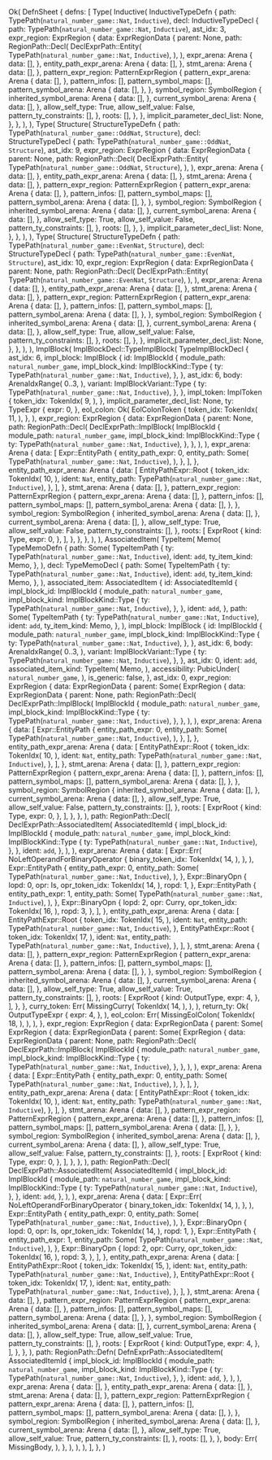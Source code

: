 Ok(
    DefnSheet {
        defns: [
            Type(
                Inductive(
                    InductiveTypeDefn {
                        path: TypePath(`natural_number_game::Nat`, `Inductive`),
                        decl: InductiveTypeDecl {
                            path: TypePath(`natural_number_game::Nat`, `Inductive`),
                            ast_idx: 3,
                            expr_region: ExprRegion {
                                data: ExprRegionData {
                                    parent: None,
                                    path: RegionPath::Decl(
                                        DeclExprPath::Entity(
                                            TypePath(`natural_number_game::Nat`, `Inductive`),
                                        ),
                                    ),
                                    expr_arena: Arena {
                                        data: [],
                                    },
                                    entity_path_expr_arena: Arena {
                                        data: [],
                                    },
                                    stmt_arena: Arena {
                                        data: [],
                                    },
                                    pattern_expr_region: PatternExprRegion {
                                        pattern_expr_arena: Arena {
                                            data: [],
                                        },
                                        pattern_infos: [],
                                        pattern_symbol_maps: [],
                                        pattern_symbol_arena: Arena {
                                            data: [],
                                        },
                                    },
                                    symbol_region: SymbolRegion {
                                        inherited_symbol_arena: Arena {
                                            data: [],
                                        },
                                        current_symbol_arena: Arena {
                                            data: [],
                                        },
                                        allow_self_type: True,
                                        allow_self_value: False,
                                        pattern_ty_constraints: [],
                                    },
                                    roots: [],
                                },
                            },
                            implicit_parameter_decl_list: None,
                        },
                    },
                ),
            ),
            Type(
                Structure(
                    StructureTypeDefn {
                        path: TypePath(`natural_number_game::OddNat`, `Structure`),
                        decl: StructureTypeDecl {
                            path: TypePath(`natural_number_game::OddNat`, `Structure`),
                            ast_idx: 9,
                            expr_region: ExprRegion {
                                data: ExprRegionData {
                                    parent: None,
                                    path: RegionPath::Decl(
                                        DeclExprPath::Entity(
                                            TypePath(`natural_number_game::OddNat`, `Structure`),
                                        ),
                                    ),
                                    expr_arena: Arena {
                                        data: [],
                                    },
                                    entity_path_expr_arena: Arena {
                                        data: [],
                                    },
                                    stmt_arena: Arena {
                                        data: [],
                                    },
                                    pattern_expr_region: PatternExprRegion {
                                        pattern_expr_arena: Arena {
                                            data: [],
                                        },
                                        pattern_infos: [],
                                        pattern_symbol_maps: [],
                                        pattern_symbol_arena: Arena {
                                            data: [],
                                        },
                                    },
                                    symbol_region: SymbolRegion {
                                        inherited_symbol_arena: Arena {
                                            data: [],
                                        },
                                        current_symbol_arena: Arena {
                                            data: [],
                                        },
                                        allow_self_type: True,
                                        allow_self_value: False,
                                        pattern_ty_constraints: [],
                                    },
                                    roots: [],
                                },
                            },
                            implicit_parameter_decl_list: None,
                        },
                    },
                ),
            ),
            Type(
                Structure(
                    StructureTypeDefn {
                        path: TypePath(`natural_number_game::EvenNat`, `Structure`),
                        decl: StructureTypeDecl {
                            path: TypePath(`natural_number_game::EvenNat`, `Structure`),
                            ast_idx: 10,
                            expr_region: ExprRegion {
                                data: ExprRegionData {
                                    parent: None,
                                    path: RegionPath::Decl(
                                        DeclExprPath::Entity(
                                            TypePath(`natural_number_game::EvenNat`, `Structure`),
                                        ),
                                    ),
                                    expr_arena: Arena {
                                        data: [],
                                    },
                                    entity_path_expr_arena: Arena {
                                        data: [],
                                    },
                                    stmt_arena: Arena {
                                        data: [],
                                    },
                                    pattern_expr_region: PatternExprRegion {
                                        pattern_expr_arena: Arena {
                                            data: [],
                                        },
                                        pattern_infos: [],
                                        pattern_symbol_maps: [],
                                        pattern_symbol_arena: Arena {
                                            data: [],
                                        },
                                    },
                                    symbol_region: SymbolRegion {
                                        inherited_symbol_arena: Arena {
                                            data: [],
                                        },
                                        current_symbol_arena: Arena {
                                            data: [],
                                        },
                                        allow_self_type: True,
                                        allow_self_value: False,
                                        pattern_ty_constraints: [],
                                    },
                                    roots: [],
                                },
                            },
                            implicit_parameter_decl_list: None,
                        },
                    },
                ),
            ),
            ImplBlock(
                ImplBlockDecl::TypeImplBlock(
                    TypeImplBlockDecl {
                        ast_idx: 6,
                        impl_block: ImplBlock {
                            id: ImplBlockId {
                                module_path: `natural_number_game`,
                                impl_block_kind: ImplBlockKind::Type {
                                    ty: TypePath(`natural_number_game::Nat`, `Inductive`),
                                },
                            },
                            ast_idx: 6,
                            body: ArenaIdxRange(
                                0..3,
                            ),
                            variant: ImplBlockVariant::Type {
                                ty: TypePath(`natural_number_game::Nat`, `Inductive`),
                            },
                        },
                        impl_token: ImplToken {
                            token_idx: TokenIdx(
                                9,
                            ),
                        },
                        implicit_parameter_decl_list: None,
                        ty: TypeExpr {
                            expr: 0,
                        },
                        eol_colon: Ok(
                            EolColonToken {
                                token_idx: TokenIdx(
                                    11,
                                ),
                            },
                        ),
                        expr_region: ExprRegion {
                            data: ExprRegionData {
                                parent: None,
                                path: RegionPath::Decl(
                                    DeclExprPath::ImplBlock(
                                        ImplBlockId {
                                            module_path: `natural_number_game`,
                                            impl_block_kind: ImplBlockKind::Type {
                                                ty: TypePath(`natural_number_game::Nat`, `Inductive`),
                                            },
                                        },
                                    ),
                                ),
                                expr_arena: Arena {
                                    data: [
                                        Expr::EntityPath {
                                            entity_path_expr: 0,
                                            entity_path: Some(
                                                TypePath(`natural_number_game::Nat`, `Inductive`),
                                            ),
                                        },
                                    ],
                                },
                                entity_path_expr_arena: Arena {
                                    data: [
                                        EntityPathExpr::Root {
                                            token_idx: TokenIdx(
                                                10,
                                            ),
                                            ident: `Nat`,
                                            entity_path: TypePath(`natural_number_game::Nat`, `Inductive`),
                                        },
                                    ],
                                },
                                stmt_arena: Arena {
                                    data: [],
                                },
                                pattern_expr_region: PatternExprRegion {
                                    pattern_expr_arena: Arena {
                                        data: [],
                                    },
                                    pattern_infos: [],
                                    pattern_symbol_maps: [],
                                    pattern_symbol_arena: Arena {
                                        data: [],
                                    },
                                },
                                symbol_region: SymbolRegion {
                                    inherited_symbol_arena: Arena {
                                        data: [],
                                    },
                                    current_symbol_arena: Arena {
                                        data: [],
                                    },
                                    allow_self_type: True,
                                    allow_self_value: False,
                                    pattern_ty_constraints: [],
                                },
                                roots: [
                                    ExprRoot {
                                        kind: Type,
                                        expr: 0,
                                    },
                                ],
                            },
                        },
                    },
                ),
            ),
            AssociatedItem(
                TypeItem(
                    Memo(
                        TypeMemoDefn {
                            path: Some(
                                TypeItemPath {
                                    ty: TypePath(`natural_number_game::Nat`, `Inductive`),
                                    ident: `add`,
                                    ty_item_kind: Memo,
                                },
                            ),
                            decl: TypeMemoDecl {
                                path: Some(
                                    TypeItemPath {
                                        ty: TypePath(`natural_number_game::Nat`, `Inductive`),
                                        ident: `add`,
                                        ty_item_kind: Memo,
                                    },
                                ),
                                associated_item: AssociatedItem {
                                    id: AssociatedItemId {
                                        impl_block_id: ImplBlockId {
                                            module_path: `natural_number_game`,
                                            impl_block_kind: ImplBlockKind::Type {
                                                ty: TypePath(`natural_number_game::Nat`, `Inductive`),
                                            },
                                        },
                                        ident: `add`,
                                    },
                                    path: Some(
                                        TypeItemPath {
                                            ty: TypePath(`natural_number_game::Nat`, `Inductive`),
                                            ident: `add`,
                                            ty_item_kind: Memo,
                                        },
                                    ),
                                    impl_block: ImplBlock {
                                        id: ImplBlockId {
                                            module_path: `natural_number_game`,
                                            impl_block_kind: ImplBlockKind::Type {
                                                ty: TypePath(`natural_number_game::Nat`, `Inductive`),
                                            },
                                        },
                                        ast_idx: 6,
                                        body: ArenaIdxRange(
                                            0..3,
                                        ),
                                        variant: ImplBlockVariant::Type {
                                            ty: TypePath(`natural_number_game::Nat`, `Inductive`),
                                        },
                                    },
                                    ast_idx: 0,
                                    ident: `add`,
                                    associated_item_kind: TypeItem(
                                        Memo,
                                    ),
                                    accessibility: PubicUnder(
                                        `natural_number_game`,
                                    ),
                                    is_generic: false,
                                },
                                ast_idx: 0,
                                expr_region: ExprRegion {
                                    data: ExprRegionData {
                                        parent: Some(
                                            ExprRegion {
                                                data: ExprRegionData {
                                                    parent: None,
                                                    path: RegionPath::Decl(
                                                        DeclExprPath::ImplBlock(
                                                            ImplBlockId {
                                                                module_path: `natural_number_game`,
                                                                impl_block_kind: ImplBlockKind::Type {
                                                                    ty: TypePath(`natural_number_game::Nat`, `Inductive`),
                                                                },
                                                            },
                                                        ),
                                                    ),
                                                    expr_arena: Arena {
                                                        data: [
                                                            Expr::EntityPath {
                                                                entity_path_expr: 0,
                                                                entity_path: Some(
                                                                    TypePath(`natural_number_game::Nat`, `Inductive`),
                                                                ),
                                                            },
                                                        ],
                                                    },
                                                    entity_path_expr_arena: Arena {
                                                        data: [
                                                            EntityPathExpr::Root {
                                                                token_idx: TokenIdx(
                                                                    10,
                                                                ),
                                                                ident: `Nat`,
                                                                entity_path: TypePath(`natural_number_game::Nat`, `Inductive`),
                                                            },
                                                        ],
                                                    },
                                                    stmt_arena: Arena {
                                                        data: [],
                                                    },
                                                    pattern_expr_region: PatternExprRegion {
                                                        pattern_expr_arena: Arena {
                                                            data: [],
                                                        },
                                                        pattern_infos: [],
                                                        pattern_symbol_maps: [],
                                                        pattern_symbol_arena: Arena {
                                                            data: [],
                                                        },
                                                    },
                                                    symbol_region: SymbolRegion {
                                                        inherited_symbol_arena: Arena {
                                                            data: [],
                                                        },
                                                        current_symbol_arena: Arena {
                                                            data: [],
                                                        },
                                                        allow_self_type: True,
                                                        allow_self_value: False,
                                                        pattern_ty_constraints: [],
                                                    },
                                                    roots: [
                                                        ExprRoot {
                                                            kind: Type,
                                                            expr: 0,
                                                        },
                                                    ],
                                                },
                                            },
                                        ),
                                        path: RegionPath::Decl(
                                            DeclExprPath::AssociatedItem(
                                                AssociatedItemId {
                                                    impl_block_id: ImplBlockId {
                                                        module_path: `natural_number_game`,
                                                        impl_block_kind: ImplBlockKind::Type {
                                                            ty: TypePath(`natural_number_game::Nat`, `Inductive`),
                                                        },
                                                    },
                                                    ident: `add`,
                                                },
                                            ),
                                        ),
                                        expr_arena: Arena {
                                            data: [
                                                Expr::Err(
                                                    NoLeftOperandForBinaryOperator {
                                                        binary_token_idx: TokenIdx(
                                                            14,
                                                        ),
                                                    },
                                                ),
                                                Expr::EntityPath {
                                                    entity_path_expr: 0,
                                                    entity_path: Some(
                                                        TypePath(`natural_number_game::Nat`, `Inductive`),
                                                    ),
                                                },
                                                Expr::BinaryOpn {
                                                    lopd: 0,
                                                    opr: Is,
                                                    opr_token_idx: TokenIdx(
                                                        14,
                                                    ),
                                                    ropd: 1,
                                                },
                                                Expr::EntityPath {
                                                    entity_path_expr: 1,
                                                    entity_path: Some(
                                                        TypePath(`natural_number_game::Nat`, `Inductive`),
                                                    ),
                                                },
                                                Expr::BinaryOpn {
                                                    lopd: 2,
                                                    opr: Curry,
                                                    opr_token_idx: TokenIdx(
                                                        16,
                                                    ),
                                                    ropd: 3,
                                                },
                                            ],
                                        },
                                        entity_path_expr_arena: Arena {
                                            data: [
                                                EntityPathExpr::Root {
                                                    token_idx: TokenIdx(
                                                        15,
                                                    ),
                                                    ident: `Nat`,
                                                    entity_path: TypePath(`natural_number_game::Nat`, `Inductive`),
                                                },
                                                EntityPathExpr::Root {
                                                    token_idx: TokenIdx(
                                                        17,
                                                    ),
                                                    ident: `Nat`,
                                                    entity_path: TypePath(`natural_number_game::Nat`, `Inductive`),
                                                },
                                            ],
                                        },
                                        stmt_arena: Arena {
                                            data: [],
                                        },
                                        pattern_expr_region: PatternExprRegion {
                                            pattern_expr_arena: Arena {
                                                data: [],
                                            },
                                            pattern_infos: [],
                                            pattern_symbol_maps: [],
                                            pattern_symbol_arena: Arena {
                                                data: [],
                                            },
                                        },
                                        symbol_region: SymbolRegion {
                                            inherited_symbol_arena: Arena {
                                                data: [],
                                            },
                                            current_symbol_arena: Arena {
                                                data: [],
                                            },
                                            allow_self_type: True,
                                            allow_self_value: True,
                                            pattern_ty_constraints: [],
                                        },
                                        roots: [
                                            ExprRoot {
                                                kind: OutputType,
                                                expr: 4,
                                            },
                                        ],
                                    },
                                },
                                curry_token: Err(
                                    MissingCurry(
                                        TokenIdx(
                                            14,
                                        ),
                                    ),
                                ),
                                return_ty: Ok(
                                    OutputTypeExpr {
                                        expr: 4,
                                    },
                                ),
                                eol_colon: Err(
                                    MissingEolColon(
                                        TokenIdx(
                                            18,
                                        ),
                                    ),
                                ),
                            },
                            expr_region: ExprRegion {
                                data: ExprRegionData {
                                    parent: Some(
                                        ExprRegion {
                                            data: ExprRegionData {
                                                parent: Some(
                                                    ExprRegion {
                                                        data: ExprRegionData {
                                                            parent: None,
                                                            path: RegionPath::Decl(
                                                                DeclExprPath::ImplBlock(
                                                                    ImplBlockId {
                                                                        module_path: `natural_number_game`,
                                                                        impl_block_kind: ImplBlockKind::Type {
                                                                            ty: TypePath(`natural_number_game::Nat`, `Inductive`),
                                                                        },
                                                                    },
                                                                ),
                                                            ),
                                                            expr_arena: Arena {
                                                                data: [
                                                                    Expr::EntityPath {
                                                                        entity_path_expr: 0,
                                                                        entity_path: Some(
                                                                            TypePath(`natural_number_game::Nat`, `Inductive`),
                                                                        ),
                                                                    },
                                                                ],
                                                            },
                                                            entity_path_expr_arena: Arena {
                                                                data: [
                                                                    EntityPathExpr::Root {
                                                                        token_idx: TokenIdx(
                                                                            10,
                                                                        ),
                                                                        ident: `Nat`,
                                                                        entity_path: TypePath(`natural_number_game::Nat`, `Inductive`),
                                                                    },
                                                                ],
                                                            },
                                                            stmt_arena: Arena {
                                                                data: [],
                                                            },
                                                            pattern_expr_region: PatternExprRegion {
                                                                pattern_expr_arena: Arena {
                                                                    data: [],
                                                                },
                                                                pattern_infos: [],
                                                                pattern_symbol_maps: [],
                                                                pattern_symbol_arena: Arena {
                                                                    data: [],
                                                                },
                                                            },
                                                            symbol_region: SymbolRegion {
                                                                inherited_symbol_arena: Arena {
                                                                    data: [],
                                                                },
                                                                current_symbol_arena: Arena {
                                                                    data: [],
                                                                },
                                                                allow_self_type: True,
                                                                allow_self_value: False,
                                                                pattern_ty_constraints: [],
                                                            },
                                                            roots: [
                                                                ExprRoot {
                                                                    kind: Type,
                                                                    expr: 0,
                                                                },
                                                            ],
                                                        },
                                                    },
                                                ),
                                                path: RegionPath::Decl(
                                                    DeclExprPath::AssociatedItem(
                                                        AssociatedItemId {
                                                            impl_block_id: ImplBlockId {
                                                                module_path: `natural_number_game`,
                                                                impl_block_kind: ImplBlockKind::Type {
                                                                    ty: TypePath(`natural_number_game::Nat`, `Inductive`),
                                                                },
                                                            },
                                                            ident: `add`,
                                                        },
                                                    ),
                                                ),
                                                expr_arena: Arena {
                                                    data: [
                                                        Expr::Err(
                                                            NoLeftOperandForBinaryOperator {
                                                                binary_token_idx: TokenIdx(
                                                                    14,
                                                                ),
                                                            },
                                                        ),
                                                        Expr::EntityPath {
                                                            entity_path_expr: 0,
                                                            entity_path: Some(
                                                                TypePath(`natural_number_game::Nat`, `Inductive`),
                                                            ),
                                                        },
                                                        Expr::BinaryOpn {
                                                            lopd: 0,
                                                            opr: Is,
                                                            opr_token_idx: TokenIdx(
                                                                14,
                                                            ),
                                                            ropd: 1,
                                                        },
                                                        Expr::EntityPath {
                                                            entity_path_expr: 1,
                                                            entity_path: Some(
                                                                TypePath(`natural_number_game::Nat`, `Inductive`),
                                                            ),
                                                        },
                                                        Expr::BinaryOpn {
                                                            lopd: 2,
                                                            opr: Curry,
                                                            opr_token_idx: TokenIdx(
                                                                16,
                                                            ),
                                                            ropd: 3,
                                                        },
                                                    ],
                                                },
                                                entity_path_expr_arena: Arena {
                                                    data: [
                                                        EntityPathExpr::Root {
                                                            token_idx: TokenIdx(
                                                                15,
                                                            ),
                                                            ident: `Nat`,
                                                            entity_path: TypePath(`natural_number_game::Nat`, `Inductive`),
                                                        },
                                                        EntityPathExpr::Root {
                                                            token_idx: TokenIdx(
                                                                17,
                                                            ),
                                                            ident: `Nat`,
                                                            entity_path: TypePath(`natural_number_game::Nat`, `Inductive`),
                                                        },
                                                    ],
                                                },
                                                stmt_arena: Arena {
                                                    data: [],
                                                },
                                                pattern_expr_region: PatternExprRegion {
                                                    pattern_expr_arena: Arena {
                                                        data: [],
                                                    },
                                                    pattern_infos: [],
                                                    pattern_symbol_maps: [],
                                                    pattern_symbol_arena: Arena {
                                                        data: [],
                                                    },
                                                },
                                                symbol_region: SymbolRegion {
                                                    inherited_symbol_arena: Arena {
                                                        data: [],
                                                    },
                                                    current_symbol_arena: Arena {
                                                        data: [],
                                                    },
                                                    allow_self_type: True,
                                                    allow_self_value: True,
                                                    pattern_ty_constraints: [],
                                                },
                                                roots: [
                                                    ExprRoot {
                                                        kind: OutputType,
                                                        expr: 4,
                                                    },
                                                ],
                                            },
                                        },
                                    ),
                                    path: RegionPath::Defn(
                                        DefnExprPath::AssociatedItem(
                                            AssociatedItemId {
                                                impl_block_id: ImplBlockId {
                                                    module_path: `natural_number_game`,
                                                    impl_block_kind: ImplBlockKind::Type {
                                                        ty: TypePath(`natural_number_game::Nat`, `Inductive`),
                                                    },
                                                },
                                                ident: `add`,
                                            },
                                        ),
                                    ),
                                    expr_arena: Arena {
                                        data: [],
                                    },
                                    entity_path_expr_arena: Arena {
                                        data: [],
                                    },
                                    stmt_arena: Arena {
                                        data: [],
                                    },
                                    pattern_expr_region: PatternExprRegion {
                                        pattern_expr_arena: Arena {
                                            data: [],
                                        },
                                        pattern_infos: [],
                                        pattern_symbol_maps: [],
                                        pattern_symbol_arena: Arena {
                                            data: [],
                                        },
                                    },
                                    symbol_region: SymbolRegion {
                                        inherited_symbol_arena: Arena {
                                            data: [],
                                        },
                                        current_symbol_arena: Arena {
                                            data: [],
                                        },
                                        allow_self_type: True,
                                        allow_self_value: True,
                                        pattern_ty_constraints: [],
                                    },
                                    roots: [],
                                },
                            },
                            body: Err(
                                MissingBody,
                            ),
                        },
                    ),
                ),
            ),
        ],
    },
)